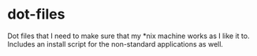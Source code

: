 # dot-files
Dot files that I need to make sure that my *nix machine works as I like it to. Includes an install script for the non-standard applications as well.
